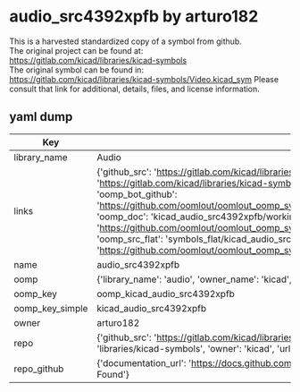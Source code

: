 # audio_src4392xpfb by arturo182  
This is a harvested standardized copy of a symbol from github.  
The original project can be found at:  
https://gitlab.com/kicad/libraries/kicad-symbols  
The original symbol can be found in:
https://gitlab.com/kicad/libraries/kicad-symbols/Video.kicad_sym
Please consult that link for additional, details, files, and license information.  
## yaml dump  
| Key | Value |  
| --- | --- |  
| library_name | Audio |  
| links | {'github_src': 'https://gitlab.com/kicad/libraries/kicad-symbols/Video.kicad_sym', 'github_src_repo': 'https://gitlab.com/kicad/libraries/kicad-symbols', 'oomp_bot': 'kicad_audio_src4392xpfb/working', 'oomp_bot_github': 'https://github.com/oomlout/oomlout_oomp_symbol_bot/tree/main/kicad_audio_src4392xpfb/working', 'oomp_doc': 'kicad_audio_src4392xpfb/working', 'oomp_doc_github': 'https://github.com/oomlout/oomlout_oomp_symbol_doc/tree/main/kicad_audio_src4392xpfb/working', 'oomp_src_flat': 'symbols_flat/kicad_audio_src4392xpfb/working', 'oomp_src_flat_github': 'https://github.com/oomlout/oomlout_oomp_symbol_src/tree/main/kicad_audio_src4392xpfb/working'} |  
| name | audio_src4392xpfb |  
| oomp | {'library_name': 'audio', 'owner_name': 'kicad', 'symbol_name': 'audio_src4392xpfb'} |  
| oomp_key | oomp_kicad_audio_src4392xpfb |  
| oomp_key_simple | kicad_audio_src4392xpfb |  
| owner | arturo182 |  
| repo | {'github_src': 'https://gitlab.com/kicad/libraries/kicad-symbols/Video.kicad_sym', 'name': 'libraries/kicad-symbols', 'owner': 'kicad', 'url': 'https://gitlab.com/kicad/libraries/kicad-symbols'} |  
| repo_github | {'documentation_url': 'https://docs.github.com/rest/repos/repos#get-a-repository', 'message': 'Not Found'} |  

